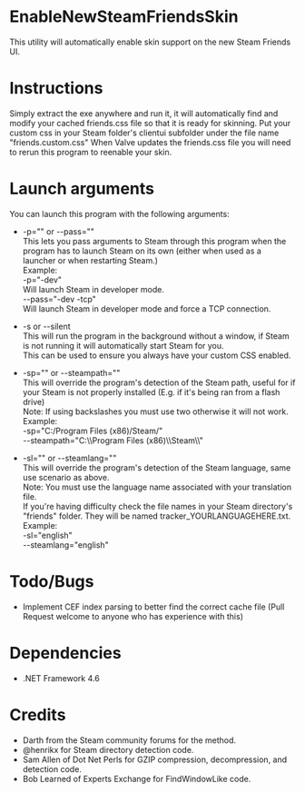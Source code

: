 # EnableNewSteamFriendsSkin
This utility will automatically enable skin support on the new Steam Friends UI.

# Instructions
Simply extract the exe anywhere and run it, it will automatically find and modify your cached friends.css file so that it is ready for skinning.
Put your custom css in your Steam folder's clientui subfolder under the file name "friends.custom.css"
When Valve updates the friends.css file you will need to rerun this program to reenable your skin.

# Launch arguments
You can launch this program with the following arguments:  

* -p="" or --pass=""  
This lets you pass arguments to Steam through this program when the program has to launch Steam on its own (either when used as a launcher or when restarting Steam.)  
Example:  
-p="-dev"  
Will launch Steam in developer mode.  
--pass="-dev -tcp"  
Will launch Steam in developer mode and force a TCP connection.  

* -s or --silent  
This will run the program in the background without a window, if Steam is not running it will automatically start Steam for you.  
This can be used to ensure you always have your custom CSS enabled.  

* -sp="" or --steampath=""  
This will override the program's detection of the Steam path, useful for if your Steam is not properly installed (E.g. if it's being ran from a flash drive)  
Note: If using backslashes you must use two otherwise it will not work.  
Example:  
-sp="C:/Program Files (x86)/Steam/"  
--steampath="C:\\\Program Files (x86)\\\Steam\\\\"  

* -sl="" or --steamlang=""  
This will override the program's detection of the Steam language, same use scenario as above.  
Note: You must use the language name associated with your translation file.   
If you're having difficulty check the file names in your Steam directory's "friends" folder. They will be named tracker_YOURLANGUAGEHERE.txt.  
Example:  
-sl="english"  
--steamlang="english"

# Todo/Bugs
* Implement CEF index parsing to better find the correct cache file (Pull Request welcome to anyone who has experience with this)

# Dependencies
* .NET Framework 4.6

# Credits
* Darth from the Steam community forums for the method.
* @henrikx for Steam directory detection code.
* Sam Allen of Dot Net Perls for GZIP compression, decompression, and detection code.
* Bob Learned of Experts Exchange for FindWindowLike code.
